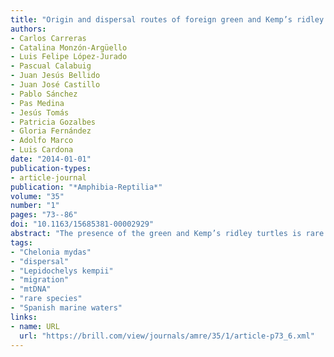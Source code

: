 ```yaml
---
title: "Origin and dispersal routes of foreign green and Kemp’s ridley turtles in Spanish Atlantic and Mediterranean waters"
authors:
- Carlos Carreras
- Catalina Monzón-Argüello
- Luis Felipe López-Jurado
- Pascual Calabuig
- Juan Jesús Bellido
- Juan José Castillo
- Pablo Sánchez
- Pas Medina
- Jesús Tomás
- Patricia Gozalbes
- Gloria Fernández
- Adolfo Marco
- Luis Cardona
date: "2014-01-01"
publication-types:
- article-journal
publication: "*Amphibia-Reptilia*"
volume: "35"
number: "1"
pages: "73--86"
doi: "10.1163/15685381-00002929"
abstract: "The presence of the green and Kemp’s ridley turtles is rare at Atlantic and Mediterranean Spanish waters, but the records have increased during the last decades. We reported a new set of records and reviewed all the historical observations of these species. The analysis of a mitochondrial DNA fragment of the newest records provided insights about the origin of the individuals. The Kemp’s ridley turtles arrived from the western Atlantic nesting beaches, although the discovering of a new haplotype suggested the existence of an unknown or low sampled nesting area of origin. Furthermore, the genetic analysis was crucial for the species identification in one specimen, hence recommending the use of genetic markers to confirm the presence of a rare species. All green turtles presented haplotypes exclusive from Atlantic nesting beaches and concentrated in the African populations. Thus, the closest eastern Mediterranean nesting areas were discarded as source populations and a new migration route for this species was described."
tags:
- "Chelonia mydas"
- "dispersal"
- "Lepidochelys kempii"
- "migration"
- "mtDNA"
- "rare species"
- "Spanish marine waters"
links:
- name: URL
  url: "https://brill.com/view/journals/amre/35/1/article-p73_6.xml"
---
```

